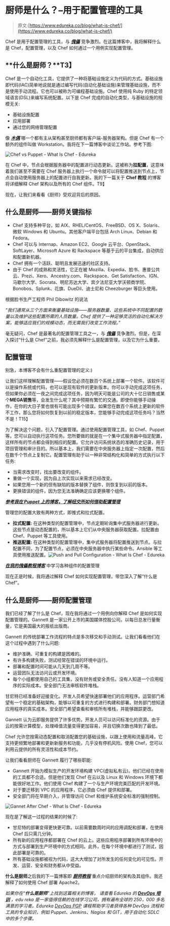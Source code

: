 # 厨师是什么？–用于配置管理的工具

> 原文:[https://www.edureka.co/blog/what-is-chef/](https://www.edureka.co/blog/what-is-chef/)

Chef 是用于配置管理的工具，与 ***[傀儡](https://www.edureka.co/blog/puppet-tutorial/)*** 竞争激烈。在这篇博客中，我将解释什么是 Chef，配置管理，以及 Chef 如何通过一个用例实现配置管理。

## **什么是厨师？**T3】

Chef 是一个自动化工具，它提供了一种将基础设施定义为代码的方式。基础设施即代码(IAC)简单地说就是通过编写代码(自动化基础设施)来管理基础设施，而不是使用手动流程。它也可以被称为可编程基础设施。Chef 使用纯 Ruby 的特定领域语言(DSL)来编写系统配置。以下是 Chef 完成的自动化类型，与基础设施的规模无关:

*   基础设施配置
*   应用部署
*   通过您的网络管理配置

像 ***[木偶](https://www.edureka.co/blog/puppet-tutorial/)*** 哪一个都有主从架构甚至厨师都有客户端-服务器架构。但是 Chef 有一个额外的组件叫做 Workstation。我将在下一篇博客中谈论工作站。参考下图:

![Chef vs Puppet - What Is Chef - Edureka](../Images/75d83f8baeda08b6dc0423b8bcfbaefe.png)

在 Chef 中，节点会根据服务器中的配置进行动态更新。这被称为**拉配置**，这意味着我们甚至不需要在 Chef 服务器上执行一个命令就可以将配置推送到节点上，节点会自动使用服务器上的配置进行自我更新。我的下一篇关于 **Chef 教程** 的博客将详细解释 Chef 架构以及所有的 Chef 组件。T9】

现在，让我们来看看《厨师》受欢迎背后的原因。

## **什么是厨师——厨师关键指标**

*   Chef 支持多种平台，如 AIX、RHEL/CentOS、FreeBSD、OS X、Solaris、微软 Windows 和 Ubuntu。其他客户端平台包括 Arch Linux、Debian 和 Fedora。
*   Chef 可以与 Internap、Amazon EC2、Google 云平台、OpenStack、SoftLayer、Microsoft Azure 和 Rackspace 等基于云的平台集成，自动供应和配置新机器。
*   Chef 拥有一个活跃、聪明且发展迅速的社区支持。
*   由于 Chef 的成熟和灵活性，它正在被 Mozilla、Expedia、脸书、惠普公共云、Prezi、Xero、Ancestry.com、Rackspace、Get Satisfaction、IGN、马歇尔大学、Socrata、明尼苏达大学、宾夕法尼亚大学沃顿商学院、Bonobos、Splunk、花旗、DueDil、迪士尼和 Cheezburger 等巨头使用。

根据脸书生产工程师 Phil Dibowitz 的说法

*“我们通常从三个方面来衡量基础设施——服务器数量、这些系统中不同配置的数量以及维护这些配置所需的人员数量。Chef 提供了一种足够灵活的自动化解决方案，能够适应我们的规模动态，而无需我们改变工作流程。”*

毫无疑问，Chef 是最著名的配置管理工具之一，与 [***傀儡***](https://www.edureka.co/blog/puppet-tutorial/) 竞争激烈。但是，在深入探讨“什么是 Chef”之前，我必须先解释什么是配置管理，以及它为什么重要。

## **配置管理**

别急，本博客不会有什么重配置管理的定义:)

让我们这样理解配置管理——假设您必须在数百个系统上部署一个软件。该软件可以是操作系统或代码，也可以是现有软件的更新版本。你可以手动完成这项任务，但如果你必须在一夜之间完成这项任务，因为明天可能是公司的大十亿日销售或某个**M****EGA****销售**等，会发生什么呢？其中预期有繁忙的交通。即使你能够手动操作，在你的大日子里也很有可能出现多个错误。如果您在数百个系统上更新的软件不工作，那么您将如何恢复到以前的稳定版本，您能够手动完成这项任务吗？当然不是！T15】

为了解决这个问题，引入了配置管理。通过使用配置管理工具，如 Chef、Puppet 等。您可以自动执行这项任务。您所要做的就是在一个集中式服务器中指定配置，这样所有的节点都会得到相应的配置。它允许访问系统状态的准确历史记录，用于项目管理和审计目的。所以基本上，我们需要在中央服务器上指定一次配置，然后在数千个节点上复制它。配置管理有助于以一种非常结构化和简单的方式执行以下任务:

*   当需求改变时，找出要改变的组件。
*   重做一个实现，因为自上次实现以来需求已经改变。
*   如果您用一个新的但有缺陷的版本替换了组件，则恢复到以前的版本。
*   更换错误的组件，因为您无法准确确定应该更换哪个组件。

[***参考我在 Puppet 上的博客，了解纽交所如何借助配置管理***](https://www.edureka.co/blog/what-is-puppet/)

管理您的配置大致有两种方式，即推式和拉式配置。

*   **拉式配置:** 在这种类型的配置管理中，节点定期轮询集中式服务器进行更新。这些节点是动态配置的，所以基本上它们从中央服务器获取配置。拉配置由 Chef、Puppet 等工具使用。
*   **推送配置:** 在这种类型的配置管理中，集中式服务器将配置推送到节点。与拉配置不同，为了配置节点，必须在中央服务器中执行某些命令。Ansible 等工具使用推送配置。![Push and Pull Configuration - What Is Chef - Edureka](../Images/ac923f9b36a0d36908d83a5cee5fd48e.png) 

[***在我的傀儡教程博客***](https://www.edureka.co/blog/puppet-tutorial/) 中学习各种组件的配置管理

现在正是时候，我将通过解释 Chef 如何实现配置管理，带您深入了解“什么是 Chef”。

## **什么是厨师——厨师配置管理**

我们已经了解了什么是 Chef，现在我将通过一个用例向你解释 Chef 是如何实现配置管理的。Gannett 是一家公开上市的美国媒体控股公司。以每日总发行量衡量，它是美国最大的报纸出版商。

Gannett 的传统部署工作流程的特点是多次移交和手动测试。让我们看看他们在这个过程中遇到了什么问题:

*   维护准确、可重复的构建是困难的。
*   有许多构建失败，测试经常在错误的环境中运行。
*   部署和配置时间可能从几天到几周不等。
*   运营团队无法访问云或开发环境。
*   每个小组都使用自己的工具集，没有财务或安全责任。没有人知道一个应用程序的实际成本。安全部门无法审核软件堆栈。

甘尼特已经准备好迎接变化。开发人员希望快速部署他们的应用程序。运营部门希望有一个稳定的基础架构，能够以可重复的方式进行构建和部署。财务部门想知道应用程序的真实成本。安全部门希望查看和审核所有堆栈，并能够跟踪更改。

Gannett 认为云即服务提供了许多优势。开发人员可以访问标准化的资源。由于云的按需计算模型，处理峰值流量变得更加容易，并且切换次数也降到了最低。

Chef 允许您按需动态配置和取消配置您的基础设施，以跟上使用和流量高峰。它支持更频繁地部署和更新新服务和功能，几乎没有停机风险。使用 Chef，您可以利用云提供的所有灵活性和成本节约。

让我们看看厨师在 Gannett 履行了哪些职能:

*   Gannett 开始为模拟生产的开发环境构建 VPC(虚拟私有云)。他们已经在使用的工具都不合适。但是他们发现 Chef 在云以及 Linux 和 Windows 环境下都能很好地工作。他们使用 Chef 构建了一个与生产环境完美匹配的开发环境。
*   对于要迁移到 VPC 的应用程序，它必须由 Chef 提供和部署。
*   安全部门将在早期介入，并管理访问 Chef 和维护系统安全标准的强制控制。

![Gannet After Chef - What Is Chef - Edureka](../Images/1bf1f9eccc14d50ebbdd536e2ba37ba1.png)

现在是了解这一过程的结果的时候了:

*   甘尼特的部署变得更快更可靠。以前需要数周时间的应用调配和部署，在使用 Chef 后只需几分钟。
*   所有新的应用程序都部署在 Chef 的云上。这些应用程序部署到所有环境中的方式与部署到生产环境中的方式相同。此外，在每个环境中都进行了测试，因此部署是可靠的。
*   所有基础设施都被视为代码，这大大增加了对所发生的任何变化的可见性。开发、运营、安全和财务都从中受益。

**什么是厨师**之后我的下一篇博客即 [***厨师教程***](https://www.edureka.co/blog/chef-tutorial/) 重点介绍厨师的架构及其组件。我还解释了如何使用 Chef 部署 Apache2。

*如果你在“**什么是厨师**”上找到这篇相关的博客，* *请查看 Edureka 的* *[**DevOps 培训**](https://www.edureka.co/devops-certification-training) ，edu reka 是一家值得信赖的在线学习公司，拥有遍布全球的 250，000 多名满意的学习者。Edureka [DevOps PGP](https://www.edureka.co/executive-programs/purdue-devops) 课程帮助学习者获得各种 DevOps 流程和工具的专业知识，例如 Puppet、Jenkins、Nagios 和 GIT，用于自动化 SDLC 中的多个步骤。*